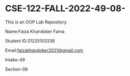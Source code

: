 # CSE-122-FALL-2022-49-08-
This is an OOP Lab Repository


Name:Faiza Khandoker Fama

Student ID:21225103338

Email:faizakhandoker2021@gmail.com

Intake-49

Section-08
